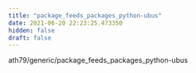 ```yaml
---
title: "package_feeds_packages_python-ubus"
date: 2021-06-20 22:23:25.473350
hidden: false
draft: false
---
```


ath79/generic/package_feeds_packages_python-ubus

